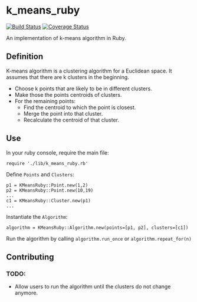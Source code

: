 # k_means_ruby

[![Build Status](https://travis-ci.org/sungwoncho/k_means_ruby.svg?branch=master)](https://travis-ci.org/sungwoncho/k_means_ruby)
[![Coverage Status](https://coveralls.io/repos/sungwoncho/k_means_ruby/badge.svg?branch=master)](https://coveralls.io/r/sungwoncho/k_means_ruby?branch=master)

An implementation of k-means algorithm in Ruby.

## Definition

K-means algorithm is a clustering algorithm for a Euclidean space. It assumes that there are k clusters in the beginning.

* Choose k points that are likely to be in different clusters.
* Make those the points centroids of clusters.
* For the remaining points:
  * Find the centroid to which the point is closest.
  * Merge the point into that cluster.
  * Recalculate the centroid of that cluster.

## Use

In your ruby console, require the main file:

`require './lib/k_means_ruby.rb'`

Define `Points` and `Clusters`:

```
p1 = KMeansRuby::Point.new(1,2)
p2 = KMeansRuby::Point.new(10,19)
...
c1 = KMeansRuby::Cluster.new(p1)
...
```

Instantiate the `Algorithm`:

`algorithm = KMeansRuby::Algorithm.new(points=[p1, p2], clusters=[c1])`

Run the algorithm by calling `algorithm.run_once` or `algorithm.repeat_for(n)`

## Contributing

### TODO:

* Allow users to run the algorithm until the clusters do not change anymore.
